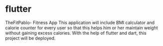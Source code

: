 # flutter
TheFitPablo- Fitness App
This application will include BMI calculator and calorie counter for every user 
so that this helps him or her maintain weight without gaining excess calories.
With the help of flutter and dart, this project will be deployed.

